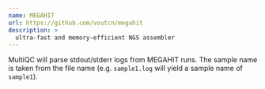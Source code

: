 ```yaml
---
name: MEGAHIT
url: https://github.com/voutcn/megahit
description: >
  ultra-fast and memory-efficient NGS assembler
---
```


MultiQC will parse stdout/stderr logs from MEGAHIT runs. The sample name is taken from the file name (e.g. `sample1.log` will yield a sample name of `sample1`).
